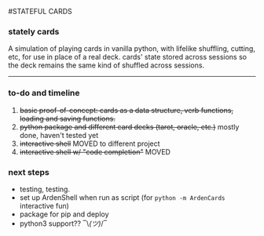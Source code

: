 #STATEFUL CARDS
### stately cards


A simulation of playing cards in vanilla python, with lifelike 
shuffling, cutting, etc, for use in place of a real deck. cards' state 
stored across sessions so the deck remains the same kind of shuffled 
across sessions. 

------

### to-do and timeline

1. ~~basic proof-of-concept: cards as a data structure, verb functions, loading and saving functions.~~
2. ~~python package and different card decks (tarot, oracle, etc.)~~ mostly done, haven't tested yet
3. ~~interactive shell~~ MOVED to different project
4. ~~interactive shell w/ "code completion"~~ MOVED

### next steps

- testing, testing.
- set up ArdenShell when run as script (for `python -m ArdenCards` interactive fun) 
- package for pip and deploy 
- python3 support?? ‾\\_(ツ)_/‾

